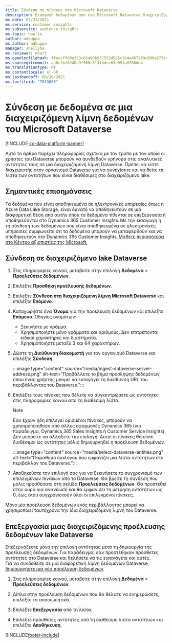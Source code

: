 ```yaml
---
title: Σύνδεση σε πίνακες στο Microsoft Dataverse
description: Εισαγωγή δεδομένων από ένα Microsoft Dataverse διαχειριζόμενο data lake.
ms.date: 07/23/2021
ms.service: customer-insights
ms.subservice: audience-insights
ms.topic: how-to
author: adkuppa
ms.author: adkuppa
manager: shellyha
ms.reviewer: mhart
ms.openlocfilehash: ffeccffd0e353cb5490b537552d585c184ad672f9c806e673bd04743214ad068
ms.sourcegitcommit: aa0cfbf6240a9f560e3131bdec63e051a8786dd4
ms.translationtype: HT
ms.contentlocale: el-GR
ms.lasthandoff: 08/10/2021
ms.locfileid: "7033080"
---
```

# <a name="connect-to-data-in-a-microsoft-dataverse-managed-data-lake"></a>Σύνδεση με δεδομένα σε μια διαχειριζόμενη λίμνη δεδομένων του Microsoft Dataverse

[!INCLUDE [cc-data-platform-banner](../includes/cc-data-platform-banner.md)]

Αυτό το άρθρο παρέχει πληροφορίες σχετικά με τον τρόπο με τον οποίο οι χρήστες του Dataverse μπορούν να συνδεθούν γρήγορα στις αναλυτικές οντότητες τους σε μια διαχειριζόμενη λίμνη Dataverse. Πρέπει να είστε διαχειριστής στον οργανισμό Dataverse για να συνεχίσετε και να δείτε τη λίστα των οντοτήτων που είναι διαθέσιμες στο διαχειριζόμενο lake.

## <a name="important-considerations"></a>Σημαντικές επισημάνσεις

Τα δεδομένα που είναι αποθηκευμένα σε ηλεκτρονικές υπηρεσίες όπως η Azure Data Lake Storage, είναι δυνατό να αποθηκευτούν σε μια διαφορετική θέση από αυτήν όπου τα δεδομένα τίθενται σε επεξεργασία ή αποθηκεύονται στο Dynamics 365 Customer Insights. Με την εισαγωγή ή τη σύνδεση των δεδομένων που είναι αποθηκευμένα σε ηλεκτρονικές υπηρεσίες συμφωνείτε ότι τα δεδομένα μπορούν να μεταφερθούν και να αποθηκευτούν στο Dynamics 365 Customer Insights. [Μάθετε περισσότερα στο Κέντρο αξιοπιστίας της Microsoft.](https://www.microsoft.com/trust-center)

## <a name="connect-to-a-dataverse-managed-lake"></a>Σύνδεση σε διαχειριζόμενο lake Dataverse

1. Στις πληροφορίες κοινού, μεταβείτε στην επιλογή **Δεδομένα** > **Προελεύσεις δεδομένων**.

2. Επιλέξτε **Προσθήκη προέλευσης δεδομένων**.

3. Επιλέξτε **Σύνδεση στη διαχειριζόμενη λίμνη Microsoft Dataverse** και επιλέξτε **Επόμενο**.

4. Καταχωρήστε ένα **Όνομα** για την προέλευση δεδομένων και επιλέξτε **Επόμενο**. Οδηγίες ονομάτων: 
   - Ξεκινήστε με γράμμα.
   - Χρησιμοποιήστε μόνο γράμματα και αριθμούς. Δεν επιτρέπονται ειδικοί χαρακτήρες και διαστήματα.
   - Χρησιμοποιήστε μεταξύ 3 και 64 χαρακτήρων.

5. Δώστε τη **Διεύθυνση διακομιστή** για τον οργανισμό Dataverse και επιλέξτε **Σύνδεση**.

   :::image type="content" source="media/ingest-dataverse-server-address.png" alt-text="Προβάλλετε το βήμα πρόσληψης δεδομένων, όπου ένας χρήστης μπορεί να εισαγάγει τη διεύθυνση URL του περιβάλλοντος του Dataverse.":::

6. Επιλέξτε τους πίνακες που θέλετε να συγκεντρώσετε ως οντότητες στις πληροφορίες κοινού από τη διαθέσιμη λίστα.    

   > [!NOTE]
   > Εάν έχουν ήδη επιλεγεί ορισμένοι πίνακες, μπορούν να χρησιμοποιηθούν από άλλες εφαρμογές Dynamics 365 (για παράδειγμα, Dynamics 365 Sales Insights ή Customer Service Insights). Δεν μπορείτε να αλλάξετε την επιλογή. Αυτοί οι πίνακες θα είναι διαθέσιμοι ως οντότητες μόλις δημιουργηθεί η προέλευση δεδομένων.

   :::image type="content" source="media/select-dataverse-entities.png" alt-text="Παράθυρο διαλόγου που εμφανίζει μια λίστα οντοτήτων στο περιβάλλον του Dataverse.":::

7. Αποθηκεύστε την επιλογή σας για να ξεκινήσετε το συγχρονισμό των επιλεγμένων πινάκων από το Dataverse. Θα βρείτε τη σύνδεση που μόλις προσθέσατε στη σελίδα **Προελεύσεις δεδομένων**. Θα προστεθεί στην ουρά για ανανέωση και θα εμφανίσει τη μέτρηση οντοτήτων ως 0, έως ότου συγχρονιστούν όλοι οι επιλεγμένοι πίνακες.

Μόνο μία προέλευση δεδομένων ενός περιβάλλοντος μπορεί να χρησιμοποιεί ταυτόχρονα την ίδια διαχειριζόμενη λίμνη του Dataverse.

## <a name="edit-a-dataverse-managed-lake-data-source"></a>Επεξεργασία μιας διαχειριζόμενης προέλευσης δεδομένων lake Dataverse

Επεξεργάζεστε μόνο την επιλογή οντότητας μετά τη δημιουργία της προέλευσης δεδομένων. Για παράδειγμα, εάν προστέθηκαν πρόσθετες οντότητες στο Dataverse και θελήσετε να τις εισαγάγετε και αυτές.    
Για να συνδεθείτε σε μια διαφορετική λίμνη δεδομένων Dataverse, [δημιουργήστε μια νέα προέλευση δεδομένων](#connect-to-a-dataverse-managed-lake).

1. Στις πληροφορίες κοινού, μεταβείτε στην επιλογή **Δεδομένα** > **Προελεύσεις δεδομένων**.

2. Δίπλα στην προέλευση δεδομένων που θα θέλατε να ενημερώσετε, επιλέξτε τα αποσιωπητικά.

3. Επιλέξτε **Επεξεργασία** από τη λίστα.

4. Επιλέξτε πρόσθετες οντότητες από τη διαθέσιμη λίστα οντοτήτων και επιλέξτε **Αποθήκευση**.

[!INCLUDE[footer-include](../includes/footer-banner.md)]